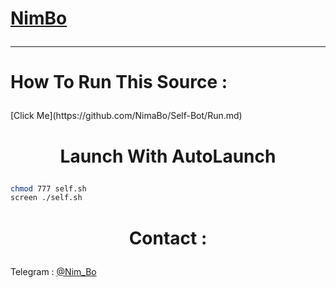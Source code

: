 # <p align="left">[NimBo](https://telegram.me/Nim_BO)

---------------------------------------------------------------------

# <p align="left">How To Run This Source :

<p align="left">[Click Me](https://github.com/NimaBo/Self-Bot/Run.md)

# <p align="center">Launch With AutoLaunch

```sh
chmod 777 self.sh
screen ./self.sh

```

# <p align="center">Contact :

Telegram : [@Nim_Bo](telegram.me/Nim_Bo)
